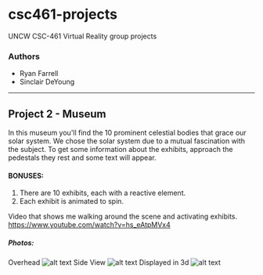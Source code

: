 # csc461-projects
UNCW CSC-461 Virtual Reality group projects

### Authors
- Ryan Farrell
- Sinclair DeYoung

---

## Project 2 - Museum

In this museum you'll find the 10 prominent celestial bodies that grace our solar system. We chose the solar system due to a mutual fascination with the subject. To get some information about the exhibits, approach the pedestals they rest and some text will appear.

#### BONUSES:

1) There are 10 exhibits, each with a reactive element.
2) Each exhibit is animated to spin.


Video that shows me walking around the scene and activating exhibits.
https://www.youtube.com/watch?v=hs_eAtpMVx4

##### Photos:
Overhead
![alt text](https://github.com/Lord-Sinq/csc461-projects/ScreenShots/a2a1.png)
Side View
![alt text](../ScreenShots/a2a2.png)
Displayed in 3d
![alt text](https://github.com/Lord-Sinq/csc461-projects/ScreenShots/a2a3.png)
